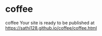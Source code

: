 # coffee
coffee
 Your site is ready to be published at https://sathi128.github.io/coffee/coffee.html
